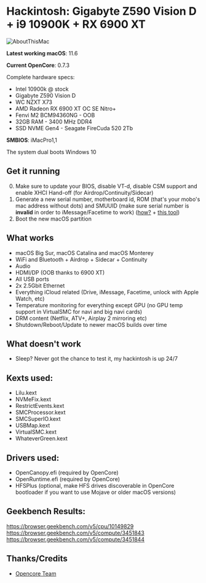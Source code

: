 # Hackintosh: Gigabyte Z590 Vision D + i9 10900K + RX 6900 XT

![AboutThisMac](https://user-images.githubusercontent.com/23700365/135357946-539d1748-5f4a-4e8e-befb-b2119a552ab3.png)

**Latest working macOS**: 11.6

**Current OpenCore**: 0.7.3

Complete hardware specs:
- Intel 10900k @ stock
- Gigabyte Z590 Vision D
- WC NZXT X73
- AMD Radeon RX 6900 XT OC SE Nitro+
- Fenvi M2 BCM94360NG - OOB
- 32GB RAM - 3400 MHz DDR4
- SSD NVME Gen4 - Seagate FireCuda 520 2Tb

**SMBIOS**: iMacPro1,1

The system dual boots Windows 10

## Get it running
0. Make sure to update your BIOS, disable VT-d, disable CSM support and enable XHCI Hand-off (for Airdrop/Continuity/Sidecar)
1. Generate a new serial number, motherboard id, ROM (that's your mobo's mac address without dots) and SMUUID (make sure serial number is **invalid** in order to iMessage/Facetime to work) ([how?](https://dortania.github.io/OpenCore-Install-Guide/config.plist/comet-lake.html#platforminfo) + [this tool](https://mackie100projects.altervista.org/download-opencore-configurator/))
2. Boot the new macOS partition

## What works
- macOS Big Sur, macOS Catalina and macOS Monterey
- WiFi and Bluetooth + Airdrop + Sidecar + Continuity
- Audio
- HDMI/DP (OOB thanks to 6900 XT)
- All USB ports
- 2x 2.5Gbit Ethernet
- Everything iCloud related (Drive, iMessage, Facetime, unlock with Apple Watch, etc)
- Temperature monitoring for everything except GPU (no GPU temp support in VirtualSMC for navi and big navi cards)
- DRM content (Netflix, ATV+, Airplay 2 mirroring etc)
- Shutdown/Reboot/Update to newer macOS builds over time

## What doesn't work
- Sleep? Never got the chance to test it, my hackintosh is up 24/7

## Kexts used:
- Lilu.kext
- NVMeFix.kext
- RestrictEvents.kext
- SMCProcessor.kext
- SMCSuperIO.kext
- USBMap.kext
- VirtualSMC.kext
- WhateverGreen.kext

## Drivers used:
- OpenCanopy.efi (required by OpenCore)
- OpenRuntime.efi (required by OpenCore)
- HFSPlus (optional, make HFS drives discoverable in OpenCore bootloader if you want to use Mojave or older macOS versions)

## Geekbench Results:
https://browser.geekbench.com/v5/cpu/10149829
<br>
https://browser.geekbench.com/v5/compute/3451843
<br>
https://browser.geekbench.com/v5/compute/3451844

## Thanks/Credits
- [Opencore Team](https://dortania.github.io/getting-started/)
